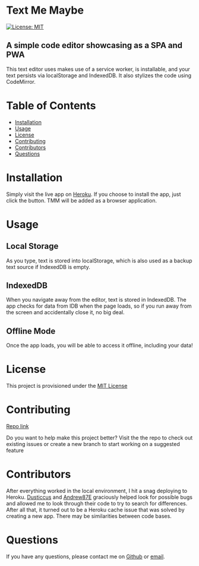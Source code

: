 # Text Me Maybe
[![License: MIT](https://img.shields.io/badge/license-MIT-yellow)](https://opensource.org/licenses/MIT)

## A simple code editor showcasing as a SPA and PWA
This text editor uses makes use of a service worker, is installable, and your text persists via localStorage and IndexedDB. It also stylizes the code using CodeMirror.

# Table of Contents
- [Installation](#installation)
- [Usage](#usage)
- [License](#license)
- [Contributing](#contributing)
- [Contributors](#contributors)
- [Questions](#questions)

# Installation
Simply visit the live app on [Heroku](https://text-me-dt.herokuapp.com/). If you choose to install the app, just click the button. TMM will be added as a browser application.

# Usage

## Local Storage
As you type, text is stored into localStorage, which is also used as a backup text source if IndexedDB is empty.

## IndexedDB
When you navigate away from the editor, text is stored in IndexedDB. The app checks for data from IDB when the page loads, so if you run away from the screen and accidentally close it, no big deal.

## Offline Mode
Once the app loads, you will be able to access it offline, including your data!

# License
This project is provisioned under the [MIT License](https://opensource.org/licenses/MIT)

# Contributing
[Repo link](https://github.com/codewizard-dt/text-me-maybe)

Do you want to help make this project better? Visit the the repo to check out existing issues or create a new branch to start working on a suggested feature

# Contributors
After everything worked in the local environment, I hit a snag deploying to Heroku. [Dusticcus](https://github.com/Dusticcus) and [Andrew87E](https://github.com/Andrew87E) graciously helped look for possible bugs and allowed me to look through their code to try to search for differences. After all that, it turned out to be a Heroku cache issue that was solved by creating a new app. There may be similarities between code bases.

# Questions
If you have any questions, please contact me on [Github](https://github.com/codewizard-dt) or [email](mailto:david@codewizard.app).